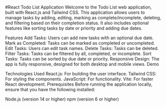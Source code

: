 #React Todo List Application
Welcome to the Todo List web application, built with React.js and Tailwind CSS. This application allows users to manage tasks by adding, editing, marking as complete/incomplete, deleting, and filtering based on their completion status. It also includes optional features like sorting tasks by date or priority and adding due dates.

Features
Add Tasks: Users can add new tasks with an optional due date.
Mark as Completed: Tasks can be marked as completed or uncompleted.
Edit Tasks: Users can edit task names.
Delete Tasks: Tasks can be deleted.
Filter Tasks: Tasks can be filtered by all, completed, or incomplete.
Sort Tasks: Tasks can be sorted by due date or priority.
Responsive Design: The app is fully responsive, designed for both desktop and mobile views.
Demo

Technologies Used
React.js: For building the user interface.
Tailwind CSS: For styling the components.
JavaScript: For functionality.
Vite: For faster React development.
Prerequisites
Before running the application locally, ensure that you have the following installed:

Node.js (version 14 or higher)
npm (version 6 or higher)

